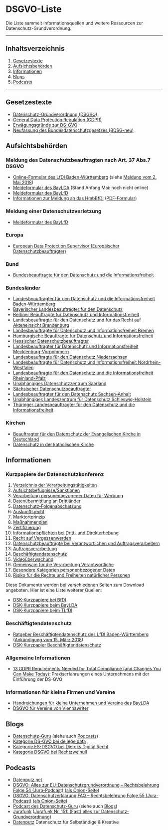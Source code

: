 # DSGVO-Liste

Die Liste sammelt Informationsquellen und weitere Ressourcen zur
Datenschutz-Grundverordnung.

-------------------------------------------------------------------------------
## Inhaltsverzeichnis

1. [Gesetzestexte](#gesetzestexte)
2. [Aufsichtsbehörden](#aufsichtsbehörden)
3. [Informationen](#informationen)
4. [Blogs](#blogs)
5. [Podcasts](#podcasts)

-------------------------------------------------------------------------------

## Gesetzestexte

  * [Datenschutz-Grundverordnung (DSGVO)](https://dsgvo-gesetz.de/)
  * [General Data Protection Regulation (GDPR)](https://gdpr-info.eu/)
  * [Erwägungsgründe zur DS-GVO](https://dsgvo-gesetz.de/erwaegungsgruende/)
  * [Neufassung des Bundesdatenschutzgesetzes
    (BDSG-neu)](https://dsgvo-gesetz.de/bdsg-neu/)
	
## Aufsichtsbehörden

### Meldung des Datenschutzbeauftragten nach Art. 37 Abs.7 DSGVO

  * [Online-Formular des LfDI
    Baden-Württemberg](https://www.baden-wuerttemberg.datenschutz.de/dsb-online-melden/)
    (siehe [Meldung vom 2. Mai
    2018](https://www.baden-wuerttemberg.datenschutz.de/mitteilung-der-kontaktdaten-des-datenschutzbeauftragten-nach-art-37-absatz-7-ds-gvo/))
  * [Meldeformular des BayLDA](https://www.lda.bayern.de/de/dsb-meldung.html)
    (Stand Anfang Mai: noch nicht online)
  * [Meldeformular des
    BayLfD](https://www.datenschutz-bayern.de/service/bdsb.html)
  * [Informationen zur Meldung an das HmbBfDI](https://www.datenschutz-hamburg.de/datenschutz-fuer-firmen-und-behoerden/betrieblicher-datenschutz/dsb-meldeformular.html) ([PDF-Formular](https://www.datenschutz-hamburg.de/fileadmin/user_upload/documents/DSGVO/MeldeformularDSB.pdf))

### Meldung einer Datenschutzverletzung

  * [Meldeformular des BayLfD](https://www.datenschutz-bayern.de/service/data_breach.html)

### Europa

  * [European Data Protection Supervisor (Europäischer Datenschutzbeauftragter)](https://edps.europa.eu/)

### Bund
  * [Bundesbeauftragte für den Datenschutz und die
    Informationsfreiheit](https://www.bfdi.bund.de/)

### Bundesländer
  * [Landesbeauftragter für den Datenschutz und die Informationsfreiheit
    Baden-Württemberg](https://www.baden-wuerttemberg.datenschutz.de/)
  * [Bayerischer Landesbeauftragter für den
    Datenschutz](https://www.datenschutz-bayern.de/)
  * [Berliner Beauftragte für Datenschutz und
    Informationsfreiheit](https://www.datenschutz-berlin.de/)
  * [Landesbeauftragte für den Datenschutz und für das Recht auf Akteneinsicht
    Brandenburg](http://www.lda.brandenburg.de/)
  * [Landesbeauftragte für Datenschutz und Informationsfreiheit
    Bremen](https://www.datenschutz.bremen.de/)
  * [Hamburgische Beauftragte für Datenschutz und
    Informationsfreiheit](https://www.datenschutz-hamburg.de/)
  * [Hessischer Datenschutzbeauftragter](https://datenschutz.hessen.de/)
  * [Landesbeauftragter für Datenschutz und Informationsfreiheit
    Mecklenburg-Vorpommern](https://www.datenschutz-mv.de/)
  * [Landesbeauftragte für den Datenschutz
    Niedersachsen](https://www.lfd.niedersachsen.de/)
  * [Landesbeauftragte für Datenschutz und Informationsfreiheit
    Nordrhein-Westfalen](https://www.ldi.nrw.de/)
  * [Landesbeauftragte für den Datenschutz und die Informationsfreiheit
    Rheinland-Pfalz](https://www.datenschutz.rlp.de/)
  * [Unabhängiges Datenschutzzentrum Saarland
    ](https://datenschutz.saarland.de/)
  * [Sächsischer Datenschutzbeauftragter](https://www.saechsdsb.de/)
  * [Landesbeauftragter für den Datenschutz Sachsen-Anhalt](https://datenschutz.sachsen-anhalt.de/)
  * [Unabhängiges Landeszentrum für Datenschutz Schleswig-Holstein](https://www.datenschutzzentrum.de/)
  * [Thüringer Landesbeauftragter für den Datenschutz und die
    Informationsfreiheit](https://www.tlfdi.de/)

### Kirchen

  * [Beauftragter für den Datenschutz der Evangelischen Kirche in Deutschland](https://datenschutz.ekd.de/)
  * [Datenschutz in der katholischen Kirche](https://www.datenschutz-kirche.de/)
  

## Informationen

### Kurzpapiere der Datenschutzkonferenz

  1. [Verzeichnis der Verarbeitungstätigkeiten](https://www.lda.bayern.de/media/dsk_kpnr_1_verzeichnis_verarbeitungstaetigkeiten.pdf)
  2. [Aufsichtsbefugnisse/Sanktionen](https://www.lda.bayern.de/media/dsk_kpnr_2_sanktionen.pdf)
  3. [Verarbeitung personenbezogener Daten für
     Werbung](https://www.lda.bayern.de/media/dsk_kpnr_3_werbung.pdf)
  4. [Datenübermittlung an
     Drittländer](https://www.lda.bayern.de/media/dsk_kpnr_4_drittlaender.pdf)
  5. [Datenschutz-Folgenabschätzung](https://www.lda.bayern.de/media/dsk_kpnr_5_dsfa.pdf)
  6. [Auskunftsrecht](https://www.lda.bayern.de/media/dsk_kpnr_6_auskunftsrecht.pdf)
  7. [Marktortprinzip](https://www.lda.bayern.de/media/dsk_kpnr_7_marktortprinzip.pdf)
  8. [Maßnahmenplan](https://www.lda.bayern.de/media/dsk_kpnr_8_massnahmenplan.pdf)
  9. [Zertifizierung](https://www.lda.bayern.de/media/dsk_kpnr_9_zertifizierung.pdf)
  10. [Informationspflichten bei Dritt- und
      Direkterhebung](https://www.lda.bayern.de/media/dsk_kpnr_10_informationspflichten.pdf)
  11. [Recht auf
      Vergessenwerden](https://www.lda.bayern.de/media/dsk_kpnr_11_vergessenwerden.pdf)
  12. [Datenschutzbeauftragte bei Verantwortlichen und
      Auftragsverarbeitern](https://www.lda.bayern.de/media/dsk_kpnr_12_datenschutzbeauftragter.pdf)
  13. [Auftragsverarbeitung](https://www.lda.bayern.de/media/dsk_kpnr_13_auftragsverarbeitung.pdf)
  14. [Beschäftigtendatenschutz](https://www.lda.bayern.de/media/dsk_kpnr_14_beschaeftigtendatenschutz.pdf)
  15. [Videoüberwachung](https://www.lda.bayern.de/media/dsk_kpnr_15_videoueberwachung.pdf)
  16. [Gemeinsam für die Verarbeitung
      Verantwortliche](https://www.lda.bayern.de/media/dsk_kpnr_16_gemeinsam_verantwortliche.pdf)
  17. [Besondere Kategorien personenbezogener
      Daten](https://www.lda.bayern.de/media/dsk_kpnr_17_besondere_kategorien.pdf)
  18. [Risiko für die Rechte und Freiheiten natürlicher Personen](https://www.lda.bayern.de/media/dsk_kpnr_17_besondere_kategorien.pdf)

Diese Dokumente werden bei verschiedenen Seiten zum Download angeboten. Hier ist
eine Liste weiterer Quellen:
	
  * [DSK-Kurzpapiere bei
    BfDI](https://www.bfdi.bund.de/DE/Home/Kurzmeldungen/DSGVO_Kurzpapiere1-3.html)
  * [DSK-Kurzpapiere beim
    BayLDA](https://www.lda.bayern.de/de/datenschutz_eu.html)
  * [DSK-Kurzpapiere beim TLfDI](https://www.tlfdi.de/tlfdi/europa/europaeischedsgvo/index.aspx)

### Beschäftigtendatenschutz

  * [Ratgeber Beschäftigtendatenschutz des LfDI
    Baden-Württemberg](https://www.baden-wuerttemberg.datenschutz.de/wp-content/uploads/2018/03/Ratgeber-ANDS-2.-Auflage.pdf)
    ([Ankündigung vom 15. März
    2018](https://www.baden-wuerttemberg.datenschutz.de/lfdi-gibt-tipps-zur-umsetzung-der-datenschutzgrundverordnung-in-sachen-beschaeftigtendatenschutz/))
  * [DSK-Kurzpapier Beschäftigtendatenschutz](https://www.lda.bayern.de/media/dsk_kpnr_14_beschaeftigtendatenschutz.pdf)	

### Allgemeine Informationen

  * [13 GDPR Requirements Needed for Total Compliance (and Changes You Can Make
    Today)](https://plan.io/blog/gdpr-requirements-needed-for-compliance/):
    Praxiserfahrungen eines Unternehmens mit der Einführung der DS-GVO

### Informationen für kleine Firmen und Vereine

  * [Handreichungen für kleine Unternehmen und Vereine des
    BayLDA](https://www.lda.bayern.de/de/datenschutz_eu.html)
  * [DSGVO für Vereine von Viennawriter](https://www.viennawriter.net/blog/dsgvo-fuer-vereine/)

## Blogs

* [Datenschutz-Guru](https://www.datenschutz-guru.de/) (siehe auch [Podcasts](#podcasts))
* [Kategorie DS-GVO bei de lege data](https://www.delegedata.de/category/europa/datenschutz-grundverordnung/)
* [Kategorie ES-DSGVO bei Diercks Digital
  Recht](https://diercks-digital-recht.de/category/eu-dsgvo/)
* [Kategorie DSGVO bei Rechtzweinull](http://www.rechtzweinull.de/archives/category/dsgvo)

## Podcasts

* [Datenputz.net](https://www.datenputz.net/)
* [DSGVO: Alles zur EU-Datenschutzgrundverordnung – Rechtsbelehrung Folge 54 (Jura-Podcast)](https://rechtsbelehrung.com/dsgvo-alles-zur-eu-datenschutzgrundverordnung-rechtsbelehrung-folge-54-jura-podcast/) ([als Onion-Seite](https://aid2tpvbuzflrffy.onion/dsgvo-alles-zur-eu-datenschutzgrundverordnung-rechtsbelehrung-folge-54-jura-podcast/))
* [DSGVO: Datenschutzerklärung FAQ – Rechtsbelehrung Folge 55 (Jura-Podcast)](https://rechtsbelehrung.com/dsgvo-datenschutzerklaerung-faq-rechtsbelehrung-folge-55/) ([als Onion-Seite](https://aid2tpvbuzflrffy.onion/dsgvo-datenschutzerklaerung-faq-rechtsbelehrung-folge-55/))
* [Podcast des Datenschutz-Guru](https://panoptikum.io/podcasts/28294) (siehe
  auch [Blogs](#blogs))
* [Jurafunk](http://jurafunk.de/) ([Jurafunk Nr. 151: (Fast) alles zur Datenschutz-Grundverordnung](http://www.jurafunk.de/assets/podcasts/jurafunk151.mp3 "Link zur Audioversion"))
* [Datenputz](https://www.datenputz.net/) Datenschutz für Selbständige & Kreative
